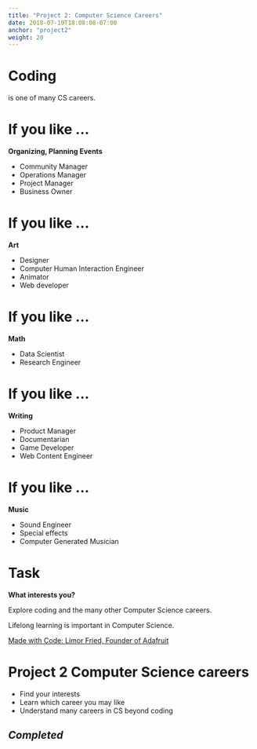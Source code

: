 ```yaml
---
title: "Project 2: Computer Science Careers"
date: 2018-07-10T18:08:08-07:00
anchor: "project2"
weight: 20
---
```


# Coding

is one of many CS careers.


# If you like ... 

**Organizing, Planning Events**

- Community Manager
- Operations Manager
- Project Manager
- Business Owner

# If you like ... 

**Art**

- Designer
- Computer Human Interaction Engineer
- Animator
- Web developer

# If you like ... 

**Math**

- Data Scientist
- Research Engineer

# If you like ... 

**Writing**

- Product Manager
- Documentarian
- Game Developer
- Web Content Engineer

# If you like ... 

**Music**


- Sound Engineer
- Special effects
- Computer Generated Musician


# Task

**What interests you?**

Explore coding and the many other Computer Science careers.

Lifelong learning is important in Computer Science.

[Made with Code: Limor Fried, Founder of Adafruit](https://youtu.be/lHC10q_a7Nc)


# Project 2 Computer Science careers

- Find your interests
- Learn which career you may like
- Understand many careers in CS beyond coding  

*Completed*
---